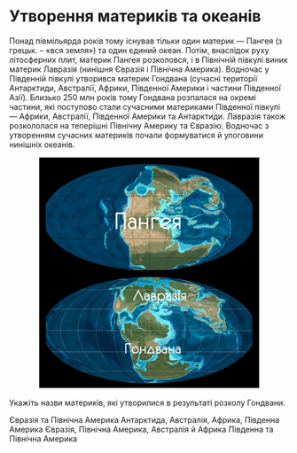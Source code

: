 Утворення материків та океанів
==============================

Понад півмільярда років тому існував тільки один материк — <span class="p1">Пангея</span> (з грецьк. – «вся земля») та один єдиний океан. Потім, внаслідок руху літосферних плит, материк Пангея розколовся, і в Північній півкулі виник материк <span class="p1">Лавразія</span> (нинішня Євразія і Північна Америка). Водночас у Південній півкулі утворився материк <span class="p1">Гондвана</span> (сучасні території Антарктиди, Австралії, Африки, Південної Америки і частини Південної Азії). Близько 250 млн років тому Гондвана розпалася на окремі частини, які поступово стали сучасними материками Південної півкулі — Африки, Австралії, Південної Америки та Антарктиди. Лавразія також розкололася на теперішні Північну Америку та Євразію. Водночас з утворенням сучасних материків почали формуватися й улоговини нинішніх океанів.

<div align="center">
<img src="3.png"/>
</div>

<quiz>
<question>
<p>Укажіть назви материків, які утворилися в результаті розколу Гондвани.</p>
<answer>Євразія та Північна Америка</answer>
<answer correct>Антарктида, Австралія, Африка, Південна Америка</answer>
<answer>Євразія, Північна Америка, Австралія й Африка</answer>
<answer>Південна та Північна Америка</answer>
</question>
</quiz>
